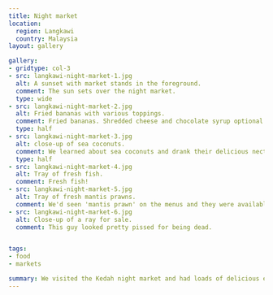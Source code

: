 ```yaml
---
title: Night market
location:
  region: Langkawi
  country: Malaysia
layout: gallery

gallery:
- gridtype: col-3
- src: langkawi-night-market-1.jpg
  alt: A sunset with market stands in the foreground.
  comment: The sun sets over the night market.
  type: wide
- src: langkawi-night-market-2.jpg
  alt: Fried bananas with various toppings.
  comment: Fried bananas. Shredded cheese and chocolate syrup optional.
  type: half
- src: langkawi-night-market-3.jpg
  alt: close-up of sea coconuts.
  comment: We learned about sea coconuts and drank their delicious nectar.
  type: half
- src: langkawi-night-market-4.jpg
  alt: Tray of fresh fish.
  comment: Fresh fish!
- src: langkawi-night-market-5.jpg
  alt: Tray of fresh mantis prawns.
  comment: We'd seen 'mantis prawn' on the menus and they were available here
- src: langkawi-night-market-6.jpg
  alt: Close-up of a ray for sale.
  comment: This guy looked pretty pissed for being dead.


tags:
- food
- markets

summary: We visited the Kedah night market and had loads of delicious eats for mere cents per item.
---
```

